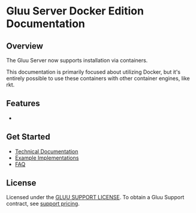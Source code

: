 # Gluu Server Docker Edition Documentation

## Overview

The Gluu Server now supports installation via containers. 

This documentation is primarily focused about utilizing Docker, but it's entirely possible to use these containers with other container engines, like rkt.

## Features
- 

## Get Started
- [Technical Documentation](./Technical.md)
- [Example Implementations](./example.md)
- [FAQ](./faq.md)

## License
Licensed under the [GLUU SUPPORT LICENSE](https://github.com/GluuFederation/cluster-mgr/blob/master/LICENSE). To obtain a Gluu Support contract, see [support pricing](https://gluu.org/pricing). 
